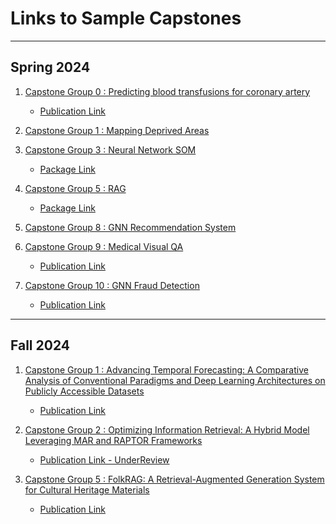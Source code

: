 # Links to Sample Capstones


----

## Spring  2024


1. [Capstone Group 0 : Predicting blood transfusions for coronary artery]()

    - [Publication Link](https://link.springer.com/article/10.1007/s00521-024-10309-9)



2. [Capstone Group 1 : Mapping Deprived Areas](https://github.com/akhil97/Capstone-Group1)



3. [Capstone Group 3 : Neural Network SOM](https://github.com/amir-jafari/SOM)

   - [Package Link](https://pypi.org/project/NNSOM/)



4. [Capstone Group 5 : RAG](https://github.com/arjbingly/grag)

   - [Package Link](https://pypi.org/project/grag/)



5. [Capstone Group 8 : GNN Recommendation System](https://github.com/twallett/DynamicRecSys)



6. [Capstone Group 9 : Medical Visual QA](https://github.com/KumarAditya98/Medical-Visual-Question-Answering-using-Multimodal-Fusion)

    - [Publication Link](https://link.springer.com/article/10.1007/s00521-024-10318-8)



7. [Capstone Group 10 : GNN Fraud Detection](https://github.com/ChiragLakhanpal/Leveraging-Graph-Based-Learning-for-Enhanced-Fraud-Detection)
    
    - [Publication Link](https://link.springer.com/article/10.1007/s00521-024-10397-7?utm_source=rct_congratemailt&utm_medium=email&utm_campaign=nonoa_20240917&utm_content=10.1007%2Fs00521-024-10397-7)


----

## Fall 2024


1. [Capstone Group 1 : Advancing Temporal Forecasting: A Comparative Analysis of Conventional Paradigms and Deep Learning Architectures on Publicly Accessible Datasets](https://github.com/hslgao4/Capstone-Group-1)

    - [Publication Link](https://link.springer.com/article/10.1007/s00521-025-11324-0)

2. [Capstone Group 2 : Optimizing Information Retrieval: A Hybrid Model Leveraging MAR and RAPTOR Frameworks](https://github.com/Akamemz/MAR-RAPTOR-hybrid-model)

    - [Publication Link - UnderReview]()

3. [Capstone Group 5 : FolkRAG: A Retrieval-Augmented Generation System for Cultural Heritage Materials](https://github.com/GWU-MS-DS/Capstone)

    - [Publication Link](https://link.springer.com/article/10.1007/s00521-025-11455-4)
